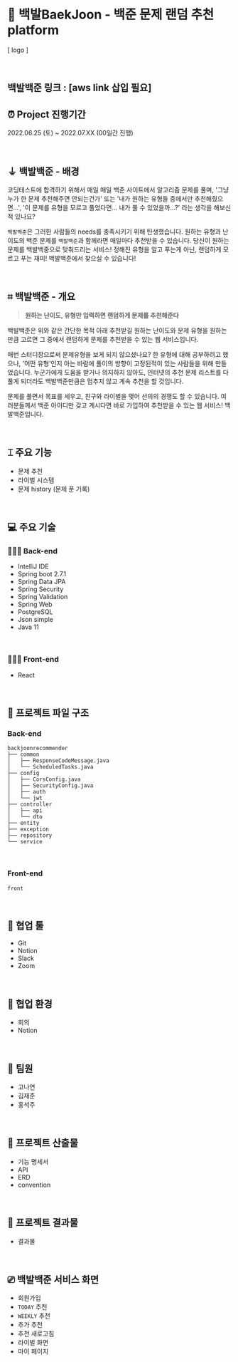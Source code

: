 # 🎯 백발BaekJoon - 백준 문제 랜덤 추천 platform
[ logo ]

<br>

## 백발백준 링크 : [aws link 삽입 필요]

## ⏰ Project 진행기간

2022.06.25 (토) ~ 2022.07.XX (00일간 진행)

<br>

## ⏚ 백발백준 - 배경

코딩테스트에 합격하기 위해서 매일 매일 백준 사이트에서 알고리즘 문제를 풀며, '그냥 누가 한 문제 추천해주면 안되는건가' 또는 '내가 원하는 유형들 중에서만 추천해줬으면...', '이 문제를 유형을 모르고 풀었다면... 내가 풀 수 있었을까...?' 라는 생각을 해보신 적 있나요?

`백발백준`은 그러한 사람들의 needs를 충족시키기 위해 탄생했습니다. 원하는 유형과 난이도의 백준 문제를 `백발백준`과 함께라면 매일마다 추천받을 수 있습니다. 당신이 원하는 문제를 백발백중으로 맞춰드리는 서비스! 정해진 유형을 알고 푸는게 아닌, 랜덤하게 모르고 푸는 재미! 백발백준에서 찾으실 수 있습니다!

<br>

## ⌗ 백발백준 - 개요

> **원하는 난이도, 유형만 입력하면 랜덤하게 문제를 추천해준다**

백발백준은 위와 같은 간단한 목적 아래 추천받길 원하는 난이도와 문제 유형을 원하는 만큼 고르면 그 중에서 랜덤하게 문제를 추천받을 수 있는 웹 서비스입니다. 

매번 스터디장으로써 문제유형을 보게 되지 않으셨나요? 한 유형에 대해 공부하려고 했으나, '어떤 유형'인지 아는 바람에 풀이의 방향이 고정된적이 있는 사람들을 위해 만들었습니다. 누군가에게 도움을 받거나 의지하지 않아도, 인터넷의 추천 문제 리스트를 다 풀게 되더라도 백발백준만큼은 멈추지 않고 계속 추천을 할 것입니다. 

문제를 풀면서 목표를 세우고, 친구와 라이벌을 맺어 선의의 경쟁도 할 수 있습니다. 여러분들께서 백준 아이디만 갖고 계시다면 바로 가입하여 추천받을 수 있는 웹 서비스! 백발백준입니다.

<br>

## ⌶ 주요 기능

- 문제 추천
- 라이벌 시스템
- 문제 history (문제 푼 기록)

<br>

## 💻 주요 기술

### 🧑🏻‍💻 Back-end

- IntelliJ IDE
- Spring boot 2.7.1
- Spring Data JPA
- Spring Security
- Spring Validation
- Spring Web
- PostgreSQL
- Json simple
- Java 11

<br>

### 👩🏻‍💻 Front-end

- React

<br>

## 📂 프로젝트 파일 구조

### Back-end

```text
backjoonrecommender
├── common
│   ├── ResponseCodeMessage.java
│   └── ScheduledTasks.java
├── config
│   ├── CorsConfig.java
│   ├── SecurityConfig.java
│   ├── auth
│   └── jwt
├── controller
│   ├── api
│   └── dto
├── entity
├── exception
├── repository
└── service
```

<br>

### Front-end

```text
front
```

<br>

## 🔨 협업 툴

- Git
- Notion
- Slack
- Zoom

<br>

## 📌 협업 환경

- 회의
- Notion

<br>

## 📌 팀원

- 고나연
- 김재준
- 홍석주

<br>

## 📌 프로젝트 산출물

- 기능 명세서
- API
- ERD
- convention

<br>

## 📌 프로젝트 결과물

- 결과물

<br>

## ⎚ 백발백준 서비스 화면

- 회원가입
- `TODAY` 추천
- `WEEKLY` 추천
- 추가 추천
- 추천 새로고침
- 라이벌 화면
- 마이 페이지



